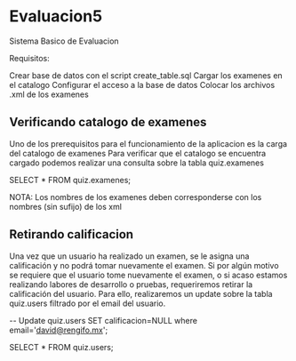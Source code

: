 # Evaluacion5
Sistema Basico de Evaluacion

Requisitos:

Crear base de datos con el script create_table.sql
Cargar los examenes en el catalogo
Configurar el acceso a la base de datos
Colocar los archivos .xml de los examenes

## Verificando catalogo de examenes

Uno de los prerequisitos para el funcionamiento de la aplicacion es la carga del catalogo de examenes
Para verificar que el catalogo se encuentra cargado podemos realizar una consulta sobre la tabla quiz.examenes

SELECT * FROM quiz.examenes;

NOTA: Los nombres de los examenes deben corresponderse con los nombres (sin sufijo) de los xml

## Retirando calificacion

Una vez que un usuario ha realizado un examen, 
se le asigna una calificación y no podrá tomar nuevamente el examen.
Si por algún motivo se requiere que el usuario tome nuevamente el examen,
o si acaso estamos realizando labores de desarrollo o pruebas, 
requeriremos retirar la calificación del usuario. Para ello, 
realizaremos un update sobre la tabla quiz.users filtrado por el email del usuario.

-- Update quiz.users SET calificacion=NULL where email='david@rengifo.mx';

SELECT * FROM quiz.users;


